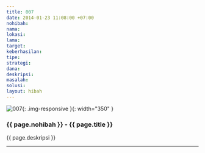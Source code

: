 ```yaml
---
title: 007
date: 2014-01-23 11:08:00 +07:00
nohibah: 
nama: 
lokasi: 
lama: 
target: 
keberhasilan: 
tipe: 
strategi: 
dana: 
deskripsi: 
masalah: 
solusi: 
layout: hibah
---
```


![007](/static/img/hibahcms/007.png){: .img-responsive }{: width="350" }

### {{ page.nohibah }} - {{ page.title }}

{{ page.deskripsi }}

---
